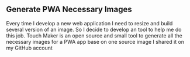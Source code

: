 ## Generate PWA Necessary Images ##
Every time I develop a new web application I need to resize and build several version of an image.
So I decide to develop an tool to help me do this job.
Touch Maker is an open source and small tool to generate all the necessary images for a PWA app base on one source image
I shared it on my GitHub account 
